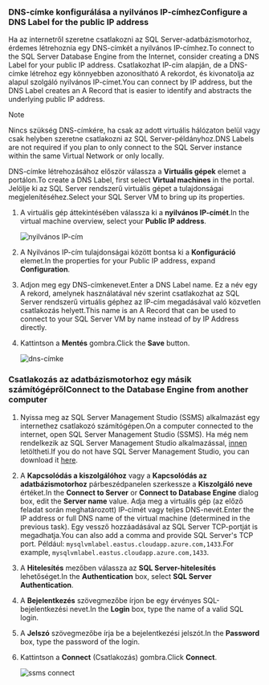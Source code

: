 ### <a name="configure-a-dns-label-for-the-public-ip-address"></a><span data-ttu-id="4cbd7-101">DNS-címke konfigurálása a nyilvános IP-címhez</span><span class="sxs-lookup"><span data-stu-id="4cbd7-101">Configure a DNS Label for the public IP address</span></span>

<span data-ttu-id="4cbd7-102">Ha az internetről szeretne csatlakozni az SQL Server-adatbázismotorhoz, érdemes létrehoznia egy DNS-címkét a nyilvános IP-címhez.</span><span class="sxs-lookup"><span data-stu-id="4cbd7-102">To connect to the SQL Server Database Engine from the Internet, consider creating a DNS Label for your public IP address.</span></span> <span data-ttu-id="4cbd7-103">Csatlakozhat IP-cím alapján, de a DNS-címke létrehoz egy könnyebben azonosítható A rekordot, és kivonatolja az alapul szolgáló nyilvános IP-címet.</span><span class="sxs-lookup"><span data-stu-id="4cbd7-103">You can connect by IP address, but the DNS Label creates an A Record that is easier to identify and abstracts the underlying public IP address.</span></span>

> [!NOTE]
> <span data-ttu-id="4cbd7-104">Nincs szükség DNS-címkére, ha csak az adott virtuális hálózaton belül vagy csak helyben szeretne csatlakozni az SQL Server-példányhoz.</span><span class="sxs-lookup"><span data-stu-id="4cbd7-104">DNS Labels are not required if you plan to only connect to the SQL Server instance within the same Virtual Network or only locally.</span></span>

<span data-ttu-id="4cbd7-105">DNS-címke létrehozásához először válassza a **Virtuális gépek** elemet a portálon.</span><span class="sxs-lookup"><span data-stu-id="4cbd7-105">To create a DNS Label, first select **Virtual machines** in the portal.</span></span> <span data-ttu-id="4cbd7-106">Jelölje ki az SQL Server rendszerű virtuális gépet a tulajdonságai megjelenítéséhez.</span><span class="sxs-lookup"><span data-stu-id="4cbd7-106">Select your SQL Server VM to bring up its properties.</span></span>

1. <span data-ttu-id="4cbd7-107">A virtuális gép áttekintésében válassza ki a **nyilvános IP-címét**.</span><span class="sxs-lookup"><span data-stu-id="4cbd7-107">In the virtual machine overview, select your **Public IP address**.</span></span>

    ![nyilvános IP-cím](./media/virtual-machines-sql-server-connection-steps/rm-public-ip-address.png)

1. <span data-ttu-id="4cbd7-109">A Nyilvános IP-cím tulajdonságai között bontsa ki a **Konfiguráció** elemet.</span><span class="sxs-lookup"><span data-stu-id="4cbd7-109">In the properties for your Public IP address, expand **Configuration**.</span></span>

1. <span data-ttu-id="4cbd7-110">Adjon meg egy DNS-címkenevet.</span><span class="sxs-lookup"><span data-stu-id="4cbd7-110">Enter a DNS Label name.</span></span> <span data-ttu-id="4cbd7-111">Ez a név egy A rekord, amelynek használatával név szerint csatlakozhat az SQL Server rendszerű virtuális géphez az IP-cím megadásával való közvetlen csatlakozás helyett.</span><span class="sxs-lookup"><span data-stu-id="4cbd7-111">This name is an A Record that can be used to connect to your SQL Server VM by name instead of by IP Address directly.</span></span>

1. <span data-ttu-id="4cbd7-112">Kattintson a **Mentés** gombra.</span><span class="sxs-lookup"><span data-stu-id="4cbd7-112">Click the **Save** button.</span></span>

    ![dns-címke](./media/virtual-machines-sql-server-connection-steps/rm-dns-label.png)

### <a name="connect-to-the-database-engine-from-another-computer"></a><span data-ttu-id="4cbd7-114">Csatlakozás az adatbázismotorhoz egy másik számítógépről</span><span class="sxs-lookup"><span data-stu-id="4cbd7-114">Connect to the Database Engine from another computer</span></span>

1. <span data-ttu-id="4cbd7-115">Nyissa meg az SQL Server Management Studio (SSMS) alkalmazást egy internethez csatlakozó számítógépen.</span><span class="sxs-lookup"><span data-stu-id="4cbd7-115">On a computer connected to the internet, open SQL Server Management Studio (SSMS).</span></span> <span data-ttu-id="4cbd7-116">Ha még nem rendelkezik az SQL Server Management Studio alkalmazással, [innen](https://docs.microsoft.com/sql/ssms/download-sql-server-management-studio-ssms) letöltheti.</span><span class="sxs-lookup"><span data-stu-id="4cbd7-116">If you do not have SQL Server Management Studio, you can download it [here](https://docs.microsoft.com/sql/ssms/download-sql-server-management-studio-ssms).</span></span>

1. <span data-ttu-id="4cbd7-117">A **Kapcsolódás a kiszolgálóhoz** vagy a **Kapcsolódás az adatbázismotorhoz** párbeszédpanelen szerkessze a **Kiszolgáló neve** értéket.</span><span class="sxs-lookup"><span data-stu-id="4cbd7-117">In the **Connect to Server** or **Connect to Database Engine** dialog box, edit the **Server name** value.</span></span> <span data-ttu-id="4cbd7-118">Adja meg a virtuális gép (az előző feladat során meghatározott) IP-címét vagy teljes DNS-nevét.</span><span class="sxs-lookup"><span data-stu-id="4cbd7-118">Enter the IP address or full DNS name of the virtual machine (determined in the previous task).</span></span> <span data-ttu-id="4cbd7-119">Egy vessző hozzáadásával az SQL Server TCP-portját is megadhatja.</span><span class="sxs-lookup"><span data-stu-id="4cbd7-119">You can also add a comma and provide SQL Server's TCP port.</span></span> <span data-ttu-id="4cbd7-120">Például: `mysqlvmlabel.eastus.cloudapp.azure.com,1433`.</span><span class="sxs-lookup"><span data-stu-id="4cbd7-120">For example, `mysqlvmlabel.eastus.cloudapp.azure.com,1433`.</span></span>

1. <span data-ttu-id="4cbd7-121">A **Hitelesítés** mezőben válassza az **SQL Server-hitelesítés** lehetőséget.</span><span class="sxs-lookup"><span data-stu-id="4cbd7-121">In the **Authentication** box, select **SQL Server Authentication**.</span></span>

1. <span data-ttu-id="4cbd7-122">A **Bejelentkezés** szövegmezőbe írjon be egy érvényes SQL-bejelentkezési nevet.</span><span class="sxs-lookup"><span data-stu-id="4cbd7-122">In the **Login** box, type the name of a valid SQL login.</span></span>

1. <span data-ttu-id="4cbd7-123">A **Jelszó** szövegmezőbe írja be a bejelentkezési jelszót.</span><span class="sxs-lookup"><span data-stu-id="4cbd7-123">In the **Password** box, type the password of the login.</span></span>

1. <span data-ttu-id="4cbd7-124">Kattintson a **Connect** (Csatlakozás) gombra.</span><span class="sxs-lookup"><span data-stu-id="4cbd7-124">Click **Connect**.</span></span>

    ![ssms connect](./media/virtual-machines-sql-server-connection-steps/rm-ssms-connect.png)